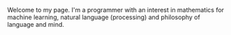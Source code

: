 Welcome to my page. I'm a programmer with an interest in mathematics for 
machine learning, natural language (processing) and philosophy of language and mind.
